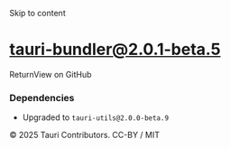 Skip to content
# tauri-bundler@2.0.1-beta.5
ReturnView on GitHub
### Dependencies
  * Upgraded to `tauri-utils@2.0.0-beta.9`


© 2025 Tauri Contributors. CC-BY / MIT
